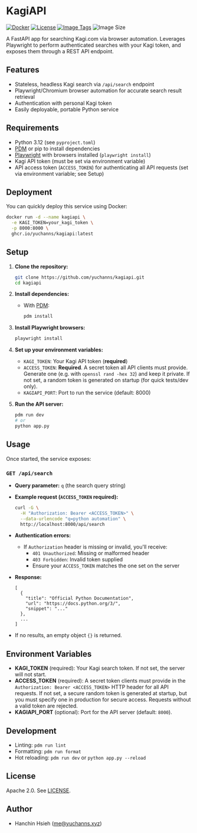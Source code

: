 # KagiAPI

[![Docker](https://img.shields.io/badge/docker-ready-blue.svg)](https://www.docker.com/)
[![License](https://img.shields.io/badge/license-Apache%202.0-blue.svg)](LICENSE)
[![Image Tags](https://ghcr-badge.yuchanns.xyz/yuchanns/kagiapi/tags?ignore=latest)](https://ghcr.io/yuchanns/kagiapi)
![Image Size](https://ghcr-badge.yuchanns.xyz/yuchanns/kagiapi/size)

A FastAPI app for searching Kagi.com via browser automation. Leverages Playwright to perform authenticated searches with your Kagi token, and exposes them through a REST API endpoint.

## Features
- Stateless, headless Kagi search via `/api/search` endpoint
- Playwright/Chromium browser automation for accurate search result retrieval
- Authentication with personal Kagi token
- Easily deployable, portable Python service

## Requirements
- Python 3.12 (see `pyproject.toml`)
- [PDM](https://pdm.fming.dev) or pip to install dependencies
- [Playwright](https://playwright.dev/) with browsers installed (`playwright install`)
- Kagi API token (must be set via environment variable)
- API access token (`ACCESS_TOKEN`) for authenticating all API requests (set via environment variable; see Setup)

## Deployment

You can quickly deploy this service using Docker:
```sh
docker run -d --name kagiapi \
  -e KAGI_TOKEN=your_kagi_token \
  -p 8000:8000 \
  ghcr.io/yuchanns/kagiapi:latest
```

## Setup
1. **Clone the repository:**
   ```sh
   git clone https://github.com/yuchanns/kagiapi.git
   cd kagiapi
   ```
2. **Install dependencies:**
   - With [PDM](https://pdm.fming.dev):
     ```sh
     pdm install
     ```
3. **Install Playwright browsers:**
   ```sh
   playwright install
   ```
4. **Set up your environment variables:**
   - `KAGI_TOKEN`: Your Kagi API token (**required**)
   - `ACCESS_TOKEN`: **Required**. A secret token all API clients must provide. Generate one (e.g. with `openssl rand -hex 32`) and keep it private. If not set, a random token is generated on startup (for quick tests/dev only).
   - `KAGIAPI_PORT`: Port to run the service (default: 8000)

5. **Run the API server:**
   ```sh
   pdm run dev
   # or
   python app.py
   ```

## Usage
Once started, the service exposes:

### `GET /api/search`
- **Query parameter:** `q` (the search query string)
- **Example request (`ACCESS_TOKEN` required):**

  ```sh
  curl -G \
    -H "Authorization: Bearer <ACCESS_TOKEN>" \
    --data-urlencode "q=python automation" \
    http://localhost:8000/api/search
  ```

- **Authentication errors:**
  - If `Authorization` header is missing or invalid, you'll receive:
    - `401 Unauthorized`: Missing or malformed header
    - `403 Forbidden`: Invalid token supplied
    - Ensure your `ACCESS_TOKEN` matches the one set on the server

- **Response:**
  ```jsonc
  [
    {
      "title": "Official Python Documentation",
      "url": "https://docs.python.org/3/",
      "snippet": "..."
    },
    ...
  ]
  ```
- If no results, an empty object `{}` is returned.

## Environment Variables
- **KAGI_TOKEN** (required): Your Kagi search token. If not set, the server will not start.
- **ACCESS_TOKEN** (required): A secret token clients must provide in the `Authorization: Bearer <ACCESS_TOKEN>` HTTP header for all API requests. If not set, a secure random token is generated at startup, but you must specify one in production for secure access. Requests without a valid token are rejected.
- **KAGIAPI_PORT** (optional): Port for the API server (default: `8000`).

## Development
- Linting: `pdm run lint`
- Formatting: `pdm run format`
- Hot reloading: `pdm run dev` or `python app.py --reload`

## License
Apache 2.0. See [LICENSE](LICENSE).

## Author
- Hanchin Hsieh ([me@yuchanns.xyz](mailto:me@yuchanns.xyz))

